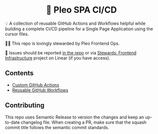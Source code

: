 <h1 align="center">
  🔋 Pleo SPA CI/CD
</h1>

💡 A collection of reusable GitHub Actions and Workflows helpful while building
a complete CI/CD pipeline for a Single Page Application using the cursor files.

👨‍🔧 This repo is lovingly stewarded by Pleo Frontend Ops.

🐛 Issues should be reported
[in the repo](https://github.com/pleo-oss/pleo-spa-cicd/issues) or via
[Stewards: Frontend Infrastructure](https://linear.app/pleo/project/stewards-spa-cicd-and-infra-53a0a536f855)
project on Linear (if you have access).

## Contents

- [Custom GitHub Actions](/actions)
- [Reusable GitHub Workflows](/.github/workflows)

## Contributing

This repo uses Semantic Release to version the changes and keep an up-to-date
changelog file. When creating a PR, make sure that the squash commit title
follows the semantic commit standards.
